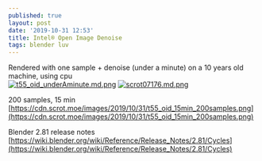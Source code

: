 ```yaml
---
published: true
layout: post
date: '2019-10-31 12:53'
title: Intel® Open Image Denoise
tags: blender luv 
---
```

 Rendered with one sample + denoise (under a minute) on a 10 years old machine, using cpu  
[![t55_oid_underAminute.md.png](https://cdn.scrot.moe/images/2019/10/31/t55_oid_underAminute.md.png)](https://scrot.moe/image/xRkD0)
[![scrot07176.md.png](https://cdn.scrot.moe/images/2019/10/31/scrot07176.md.png)](https://scrot.moe/image/xRU1L)

200 samples, 15 min  
[https://cdn.scrot.moe/images/2019/10/31/t55_oid_15min_200samples.png](https://cdn.scrot.moe/images/2019/10/31/t55_oid_15min_200samples.png)

Blender 2.81 release notes  
[https://wiki.blender.org/wiki/Reference/Release_Notes/2.81/Cycles](https://wiki.blender.org/wiki/Reference/Release_Notes/2.81/Cycles)
